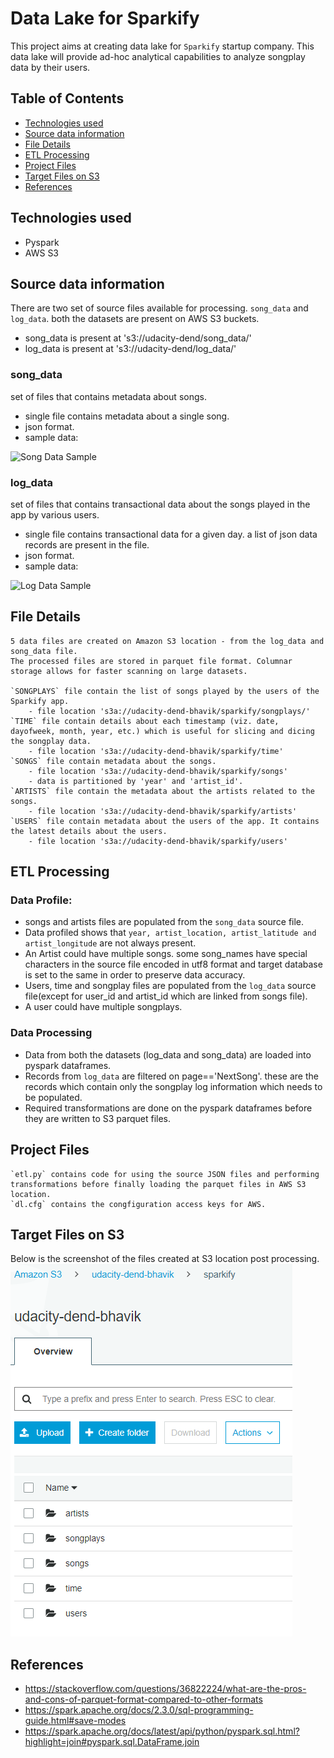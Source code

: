 # Data Lake for Sparkify

This project aims at creating data lake for `Sparkify` startup company. This data lake will provide ad-hoc analytical capabilities to analyze songplay data by their users.

## Table of Contents

- [Technologies used](#Technologies-used)
- [Source data information](#Source-data-information)
- [File Details](#File-Details)
- [ETL Processing](#ETL-Processing)
- [Project Files](#Project-Files)
- [Target Files on S3](#Target-Files-on-S3)
- [References](#References)

## Technologies used

- Pyspark
- AWS S3

## Source data information

There are two set of source files available for processing. `song_data` and `log_data`.
both the datasets are present on AWS S3 buckets.
* song_data is present at 's3://udacity-dend/song_data/'
* log_data is present at 's3://udacity-dend/log_data/'

### song_data
set of files that contains metadata about songs.
- single file contains metadata about a single song.
- json format.
- sample data:

![Song Data Sample](https://www.lucidchart.com/publicSegments/view/edf0ddcc-868e-42a5-8942-bfad22f20fc0/image.png)


### log_data
set of files that contains transactional data about the songs played in the app by various users.
- single file contains transactional data for a given day. a list of json data records are present in the file.
- json format.
- sample data:

![Log Data Sample](https://www.lucidchart.com/publicSegments/view/a60a0666-5cf8-4ab8-a575-b6b64bb6c598/image.png)


## File Details 
    
    5 data files are created on Amazon S3 location - from the log_data and song_data file.
    The processed files are stored in parquet file format. Columnar storage allows for faster scanning on large datasets.

    `SONGPLAYS` file contain the list of songs played by the users of the Sparkify app.
        - file location 's3a://udacity-dend-bhavik/sparkify/songplays/'
    `TIME` file contain details about each timestamp (viz. date, dayofweek, month, year, etc.) which is useful for slicing and dicing the songplay data.
        - file location 's3a://udacity-dend-bhavik/sparkify/time'
    `SONGS` file contain metadata about the songs.
        - file location 's3a://udacity-dend-bhavik/sparkify/songs'
        - data is partitioned by 'year' and 'artist_id'.
    `ARTISTS` file contain the metadata about the artists related to the songs.
        - file location 's3a://udacity-dend-bhavik/sparkify/artists'
    `USERS` file contain metadata about the users of the app. It contains the latest details about the users.
        - file location 's3a://udacity-dend-bhavik/sparkify/users'

## ETL Processing

### Data Profile:

* songs and artists files are populated from the `song_data` source file. 
* Data profiled shows that `year, artist_location, artist_latitude and artist_longitude` are not always present. 
* An Artist could have multiple songs. some song_names have special characters in the source file encoded in utf8 format and target database is set to the same in order to preserve data accuracy. 
* Users, time and songplay files are populated from the `log_data` source file(except for user_id and artist_id which are linked from songs file).
* A user could have multiple songplays.

### Data Processing
* Data from both the datasets (log_data and song_data) are loaded into pyspark dataframes.
* Records from `log_data` are filtered on page=='NextSong'. these are the records which contain only the songplay log information which needs to be populated.
* Required transformations are done on the pyspark dataframes before they are written to S3 parquet files.

## Project Files
    `etl.py` contains code for using the source JSON files and performing transformations before finally loading the parquet files in AWS S3 location.
    `dl.cfg` contains the congfiguration access keys for AWS.

## Target Files on S3

Below is the screenshot of the files created at S3 location post processing.
![](s3_file_structure.PNG)

## References

* https://stackoverflow.com/questions/36822224/what-are-the-pros-and-cons-of-parquet-format-compared-to-other-formats
* https://spark.apache.org/docs/2.3.0/sql-programming-guide.html#save-modes
* https://spark.apache.org/docs/latest/api/python/pyspark.sql.html?highlight=join#pyspark.sql.DataFrame.join
